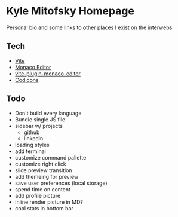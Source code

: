 # Kyle Mitofsky Homepage

Personal bio and some links to other places I exist on the interwebs


## Tech

* [Vite](https://vitejs.dev/)
* [Monaco Editor](https://microsoft.github.io/monaco-editor/)
* [vite-plugin-monaco-editor](https://github.com/vdesjs/vite-plugin-monaco-editor)
* [Codicons](https://microsoft.github.io/vscode-codicons/dist/codicon.html)

## Todo


* Don't build every language
* Bundle single JS file
* sidebar w/ projects
  * github
  * linkedin
* loading styles
* add terminal
* customize command pallette
* customize right click
* slide preview transition
* add themeing for preview
* save user preferences (local storage)
* spend time on content
* add profile picture
* inline render picture in MD?
* cool stats in bottom bar

